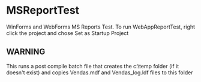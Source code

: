 # MSReportTest
 WinForms and WebForms MS Reports Test.
 To run WebAppReportTest, right click the project and chose Set as Startup Project

 ## WARNING
 This runs a post compile batch file that creates the c:\temp folder (if it doesn't exist) and copies Vendas.mdf and Vendas_log.ldf files to this folder
